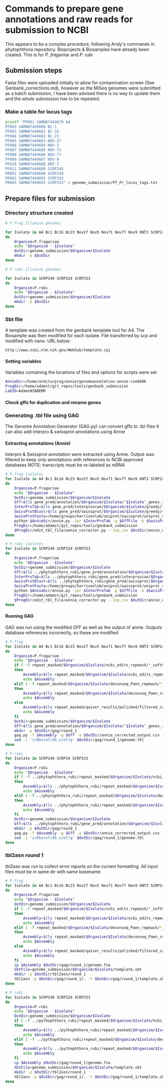 # Commands to prepare gene annotations and raw reads for submission to NCBI

This appears to be a complex procedure, following Andy's commands in
phytophthora repository.
Bioprojects & Biosamples have already been created.
This is for *P. fragariae* and *P. rubi*

## Submission steps

Fasta files were uploaded initially to allow for contamination screen
(See Genbank_corrections.md), however as the MiSeq genomes were submitted as a
batch submission, I have been advised there is no way to update them and the
whole submission has to be repeated.

### Make a table for locus tags

```bash
printf "PF001 SAMN07449679 A4
PF002 SAMN07449680 BC-1
PF003 SAMN07449681 BC-16
PF004 SAMN07449682 BC-23
PF005 SAMN07449683 NOV-27
PF006 SAMN07449684 NOV-5
PF007 SAMN07449685 NOV-71
PF008 SAMN07449686 NOV-77
PF009 SAMN07449687 NOV-9
PF010 SAMN07449688 ONT-3
PF011 SAMN07449689 SCRP245
PR001 SAMN07449690 SCRP249
PR002 SAMN07449691 SCRP324
PR003 SAMN07449692 SCRP333" > genome_submission/Pf_Pr_locus_tags.txt
```

## Prepare files for submission

### Directory structure created

```bash
# P.frag Illumina genomes

for Isolate in A4 Bc1 Bc16 Bc23 Nov27 Nov5 Nov71 Nov77 Nov9 ONT3 SCRP245_v2
do
    Organism=P.fragariae
    echo "$Organism - $Isolate"
    OutDir=genome_submission/$Organism/$Isolate
    mkdir -p $OutDir
done

# P.rubi Illumina genomes

for Isolate in SCRP249 SCRP324 SCRP333
do
    Organism=P.rubi
    echo "$Organism - $Isolate"
    OutDir=genome_submission/$Organism/$Isolate
    mkdir -p $OutDir
done
```

### Sbt file

A template was created from the genbank template tool for A4. The Biosample
was then modified for each isolate. File transferred by scp and modified with
nano. URL below:

```
http://www.ncbi.nlm.nih.gov/WebSub/template.cgi
```

#### Setting variables

Variables containing the locations of files and options for scripts were set

```bash
AnnieDir=/home/armita/prog/annie/genomeannotation-annie-c1e848b
ProgDir=/home/adamst/git_repos/tools/genbank_submission
LabID=AdamsNIABEMR
```

#### Check gffs for duplication and rename genes

### Generating .tbl file using GAG

The Genome Annotation Generator (GAG.py) can convert gffs to .tbl files
It can also add interpro & swissprot annotations using Annie

#### Extracting annotations (Annie)

Interpro & Swissprot annotation were extracted using Annie. Output was filtered
to keep only annotations with references to NCBI approved databases
NOTE: transcripts must be re-labeled as mRNA

```bash
# P.frag isolates
for Isolate in A4 Bc1 Bc16 Bc23 Nov27 Nov5 Nov71 Nov77 Nov9 ONT3 SCRP245_v2
do
    Organism=P.fragariae
    echo "$Organism - $Isolate"
    OutDir=genome_submission/$Organism/$Isolate
    Gff=$(ls gene_pred/annotation/$Organism/$Isolate/"$Isolate"_genes_incl_ORFeffectors.gff3)
    InterProTab=$(ls gene_pred/interproscan/$Organism/$Isolate/greedy/"$Isolate"_interproscan.tsv)
    SwissProtBlast=$(ls gene_pred/swissprot/$Organism/$Isolate/greedy/swissprot_vJul2016_tophit_parsed.tbl)
    SwissProtFasta=/home/groups/harrisonlab/uniprot/swissprot/uniprot_sprot.fasta
    python $AnnieDir/annie.py -ipr $InterProTab -g $GffFile -b $SwissProtBlast -db $SwissProtFasta -o $OutDir/annie_output.csv --fix_bad_products
    ProgDir=/home/adamst/git_repos/tools/genbank_submission
    $ProgDir/edit_tbl_file/annie_corrector.py --inp_csv $OutDir/annie_output.csv --out_csv $OutDir/annie_corrected_output.csv
done

# P.rubi isolates
for Isolate in SCRP249 SCRP324 SCRP333
do
    Organism=P.fragariae
    echo "$Organism - $Isolate"
    OutDir=genome_submission/$Organism/$Isolate
    Gff=$(ls ../phytophthora_rubi/gene_pred/annotation/$Organism/$Isolate/"$Isolate"_genes_incl_ORFeffectors.gff3)
    InterProTab=$(ls ../phytophthora_rubi/gene_pred/interproscan/$Organism/$Isolate/greedy/"$Isolate"_interproscan.tsv)
    SwissProtBlast=$(ls ../phytophthora_rubi/gene_pred/swissprot/$Organism/$Isolate/greedy/swissprot_vJul2016_tophit_parsed.tbl)
    SwissProtFasta=/home/groups/harrisonlab/uniprot/swissprot/uniprot_sprot.fasta
    python $AnnieDir/annie.py -ipr $InterProTab -g $GffFile -b $SwissProtBlast -db $SwissProtFasta -o $OutDir/annie_output.csv --fix_bad_products
    ProgDir=/home/adamst/git_repos/tools/genbank_submission
    $ProgDir/edit_tbl_file/annie_corrector.py --inp_csv $OutDir/annie_output.csv --out_csv $OutDir/annie_corrected_output.csv
done
```

#### Running GAG

GAG was run using the modified GFF as well as the output of annie. Outputs database references incorrectly, so these are modified

```bash
# P.frag
for Isolate in A4 Bc1 Bc16 Bc23 Nov27 Nov5 Nov71 Nov77 Nov9 ONT3 SCRP245_v2
do
    Organism=P.fragariae
    echo "$Organism - $Isolate"
    if [ -f repeat_masked/$Organism/$Isolate/ncbi_edits_repmask/*_softmasked.fa ]
    then
        Assembly=$(ls repeat_masked/$Organism/$Isolate/ncbi_edits_repmask/*_softmasked.fa)
        echo $Assembly
    elif [ -f repeat_masked/$Organism/$Isolate/deconseq_Paen_repmask/*_softmasked.fa ]
    then
        Assembly=$(ls repeat_masked/$Organism/$Isolate/deconseq_Paen_repmask/*_softmasked.fa)
        echo $Assembly
    else
        Assembly=$(ls repeat_masked/quiver_results/polished/filtered_contigs_repmask/*_softmasked.fa)
        echo $Assembly
    fi
    OutDir=genome_submission/$Organism/$Isolate
    Gff=$(ls gene_pred/annotation/$Organism/$Isolate/"$Isolate"_genes_incl_ORFeffectors.gff3)
    mkdir -p $OutDir/gag/round_1
    gag.py -f $Assembly -g $Gff -a $OutDir/annie_corrected_output.csv --fix_start_stop -o $OutDir/gag/round_1 2>&1 | tee $OutDir/gag_log_1.txt
    sed -i 's/Dbxref/db_xref/g' $OutDir/gag/round_1/genome.tbl
done

# P.rubi
for Isolate in SCRP249 SCRP34 SCRP333
do
    Organism=P.rubi
    echo "$Organism - $Isolate"
    if [ -f ../phytophthora_rubi/repeat_masked/$Organism/$Isolate/ncbi_edits_repmask/*_softmasked.fa ]
    then
        Assembly=$(ls ../phytophthora_rubi/repeat_masked/$Organism/$Isolate/ncbi_edits_repmask/*_softmasked.fa)
        echo $Assembly
    elif [ -f ../phytophthora_rubi/repeat_masked/$Organism/$Isolate/deconseq_Paen_repmask/*_softmasked.fa ]
    then
        Assembly=$(ls ../phytophthora_rubi/repeat_masked/$Organism/$Isolate/deconseq_Paen_repmask/*_softmasked.fa)
        echo $Assembly
    fi
    OutDir=genome_submission/$Organism/$Isolate
    Gff=$(ls ../phytophthora_rubi/gene_pred/annotation/$Organism/$Isolate/"$Isolate"_genes_incl_ORFeffectors.gff3)
    mkdir -p $OutDir/gag/round_1
    gag.py -f $Assembly -g $Gff -a $OutDir/annie_corrected_output.csv --fix_start_stop -o $OutDir/gag/round_1 2>&1 | tee $OutDir/gag_log_1.txt
    sed -i 's/Dbxref/db_xref/g' $OutDir/gag/round_1/genome.tbl
done
```

### tbl2asn round 1

tbl2asn was run to collect error reports on the current formatting.
All input files must be in same dir with same basename

```bash
# P.frag
for Isolate in A4 Bc1 Bc16 Bc23 Nov27 Nov5 Nov71 Nov77 Nov9 ONT3 SCRP245_v2
do
    Organism=P.fragariae
    echo "$Organism - $Isolate"
    OutDir=genome_submission/$Organism/$Isolate
    if [ -f repeat_masked/$Organism/$Isolate/ncbi_edits_repmask/*_softmasked.fa ]
    then
        Assembly=$(ls repeat_masked/$Organism/$Isolate/ncbi_edits_repmask/*_softmasked.fa)
        echo $Assembly
    elif [ -f repeat_masked/$Organism/$Isolate/deconseq_Paen_repmask/*_softmasked.fa ]
    then
        Assembly=$(ls repeat_masked/$Organism/$Isolate/deconseq_Paen_repmask/*_softmasked.fa)
        echo $Assembly
    else
        Assembly=$(ls repeat_masked/quiver_results/polished/filtered_contigs_repmask/*_softmasked.fa)
        echo $Assembly
    fi
    cp $Assembly $OutDir/gag/round_1/genome.fsa
    SbtFile=genome_submission/$Organism/$Isolate/template.sbt
    mkdir -p $OutDir/tbl2asn/round_1
    tbl2asn -p $OutDir/gag/round_1/. -t $OutDir/gag/round_1/template.sbt -r $OutDir/tbl2asn/round_1 -M n -X E -Z $OutDir/gag/round_1/discrep.txt -j "[organism=$Organism] [strain=$Isolate]"
done

# P.rubi
for Isolate in SCRP249 SCRP324 SCRP333
do
    Organism=P.rubi
    echo "$Organism - $Isolate"
    OutDir=genome_submission/$Organism/$Isolate
    if [ -f ../pythophthora_rubi/repeat_masked/$Organism/$Isolate/ncbi_edits_repmask/*_softmasked.fa ]
    then
        Assembly=$(ls ../pythophthora_rubi/repeat_masked/$Organism/$Isolate/ncbi_edits_repmask/*_softmasked.fa)
        echo $Assembly
    elif [ -f ../pythophthora_rubi/repeat_masked/$Organism/$Isolate/deconseq_Paen_repmask/*_softmasked.fa ]
    then
        Assembly=$(ls ../pythophthora_rubi/repeat_masked/$Organism/$Isolate/deconseq_Paen_repmask/*_softmasked.fa)
        echo $Assembly
    fi
    cp $Assembly $OutDir/gag/round_1/genome.fsa
    SbtFile=genome_submission/$Organism/$Isolate/template.sbt
    mkdir -p $OutDir/tbl2asn/round_1
    tbl2asn -p $OutDir/gag/round_1/. -t $OutDir/gag/round_1/template.sbt -r $OutDir/tbl2asn/round_1 -M n -X E -Z $OutDir/gag/round_1/discrep.txt -j "[organism=$Organism] [strain=$Isolate]"
done
```
